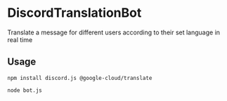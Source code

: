 # DiscordTranslationBot
Translate a message for different users according to their set language in real time


## Usage

```
npm install discord.js @google-cloud/translate
```
```
node bot.js
```

